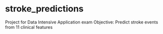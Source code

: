 # stroke_predictions

Project for Data Intensive Application exam
Objective: Predict stroke events from 11 clinical features
